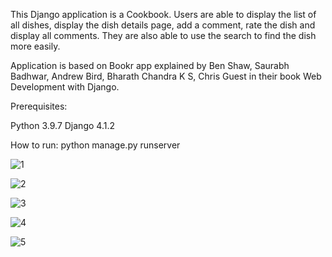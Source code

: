 
This Django application is a Cookbook. Users are able to display the list of all dishes, display the dish details page, add a comment, rate the dish and display all comments. They are also able to use the search to find the dish more easily.

Application is based on Bookr app explained by Ben Shaw, Saurabh Badhwar, Andrew Bird, Bharath Chandra K S, Chris Guest in their book Web Development with Django.

Prerequisites:

Python 3.9.7
Django 4.1.2

How to run: python manage.py runserver







![1](https://user-images.githubusercontent.com/89083426/216794573-177180b9-3ef7-49e5-9025-95a34782e6d5.jpg)





![2](https://user-images.githubusercontent.com/89083426/216794577-351da561-aa83-49ce-88d5-6e599e0e5d80.jpg)





![3](https://user-images.githubusercontent.com/89083426/216794579-c2a38035-4328-45ec-a6d6-d9e3abb651f6.jpg)




![4](https://user-images.githubusercontent.com/89083426/216794581-22281a10-4b33-47e9-8b27-ea86de771b67.jpg)




![5](https://user-images.githubusercontent.com/89083426/216794585-81942f5f-149c-4128-85e3-1a429fe09ef1.jpg)






























